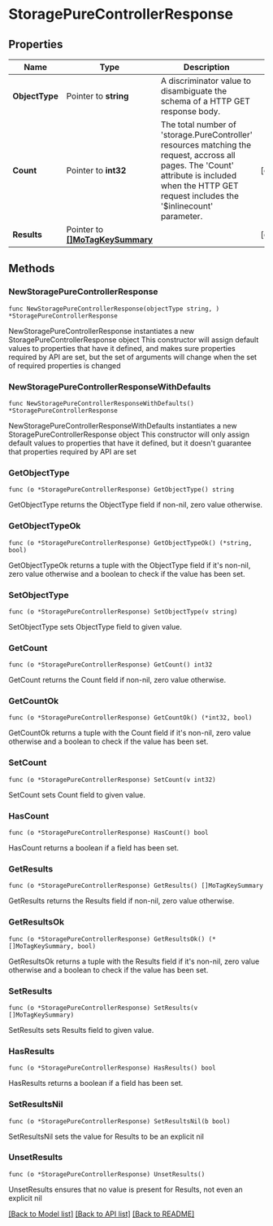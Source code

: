# StoragePureControllerResponse

## Properties

Name | Type | Description | Notes
------------ | ------------- | ------------- | -------------
**ObjectType** | Pointer to **string** | A discriminator value to disambiguate the schema of a HTTP GET response body. | 
**Count** | Pointer to **int32** | The total number of &#39;storage.PureController&#39; resources matching the request, accross all pages. The &#39;Count&#39; attribute is included when the HTTP GET request includes the &#39;$inlinecount&#39; parameter. | [optional] 
**Results** | Pointer to [**[]MoTagKeySummary**](MoTagKeySummary.md) |  | [optional] 

## Methods

### NewStoragePureControllerResponse

`func NewStoragePureControllerResponse(objectType string, ) *StoragePureControllerResponse`

NewStoragePureControllerResponse instantiates a new StoragePureControllerResponse object
This constructor will assign default values to properties that have it defined,
and makes sure properties required by API are set, but the set of arguments
will change when the set of required properties is changed

### NewStoragePureControllerResponseWithDefaults

`func NewStoragePureControllerResponseWithDefaults() *StoragePureControllerResponse`

NewStoragePureControllerResponseWithDefaults instantiates a new StoragePureControllerResponse object
This constructor will only assign default values to properties that have it defined,
but it doesn't guarantee that properties required by API are set

### GetObjectType

`func (o *StoragePureControllerResponse) GetObjectType() string`

GetObjectType returns the ObjectType field if non-nil, zero value otherwise.

### GetObjectTypeOk

`func (o *StoragePureControllerResponse) GetObjectTypeOk() (*string, bool)`

GetObjectTypeOk returns a tuple with the ObjectType field if it's non-nil, zero value otherwise
and a boolean to check if the value has been set.

### SetObjectType

`func (o *StoragePureControllerResponse) SetObjectType(v string)`

SetObjectType sets ObjectType field to given value.


### GetCount

`func (o *StoragePureControllerResponse) GetCount() int32`

GetCount returns the Count field if non-nil, zero value otherwise.

### GetCountOk

`func (o *StoragePureControllerResponse) GetCountOk() (*int32, bool)`

GetCountOk returns a tuple with the Count field if it's non-nil, zero value otherwise
and a boolean to check if the value has been set.

### SetCount

`func (o *StoragePureControllerResponse) SetCount(v int32)`

SetCount sets Count field to given value.

### HasCount

`func (o *StoragePureControllerResponse) HasCount() bool`

HasCount returns a boolean if a field has been set.

### GetResults

`func (o *StoragePureControllerResponse) GetResults() []MoTagKeySummary`

GetResults returns the Results field if non-nil, zero value otherwise.

### GetResultsOk

`func (o *StoragePureControllerResponse) GetResultsOk() (*[]MoTagKeySummary, bool)`

GetResultsOk returns a tuple with the Results field if it's non-nil, zero value otherwise
and a boolean to check if the value has been set.

### SetResults

`func (o *StoragePureControllerResponse) SetResults(v []MoTagKeySummary)`

SetResults sets Results field to given value.

### HasResults

`func (o *StoragePureControllerResponse) HasResults() bool`

HasResults returns a boolean if a field has been set.

### SetResultsNil

`func (o *StoragePureControllerResponse) SetResultsNil(b bool)`

 SetResultsNil sets the value for Results to be an explicit nil

### UnsetResults
`func (o *StoragePureControllerResponse) UnsetResults()`

UnsetResults ensures that no value is present for Results, not even an explicit nil

[[Back to Model list]](../README.md#documentation-for-models) [[Back to API list]](../README.md#documentation-for-api-endpoints) [[Back to README]](../README.md)


